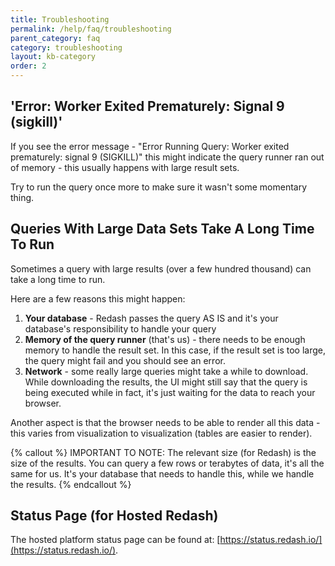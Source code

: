 ```yaml
---
title: Troubleshooting
permalink: /help/faq/troubleshooting
parent_category: faq
category: troubleshooting
layout: kb-category
order: 2
---
```


## 'Error: Worker Exited Prematurely: Signal 9 (sigkill)'

If you see the error message - "Error Running Query: Worker exited prematurely: signal 9 (SIGKILL)" this might indicate the query runner ran out
of memory - this usually happens with large result sets.

Try to run the query once more to make sure it wasn't some momentary thing.

## Queries With Large Data Sets Take A Long Time To Run

Sometimes a query with large results (over a few hundred thousand) can take a
long time to run.

Here are a few reasons this might happen:

1. **Your database** - Redash passes the query AS IS and it's your database's responsibility to handle your query 
2. **Memory of the query runner** (that's us) - there needs to be enough memory to handle the result set. In this case, if the result set is too large, the query might fail and you should see an error. 
3. **Network** - some really large queries might take a while to download. While downloading the results, the UI might still say that the query is being executed while in fact, it's just waiting for the data to reach your browser. 

Another aspect is that the browser needs to be able to render all this data -
this varies from visualization to visualization (tables are easier to render).

{% callout %}
IMPORTANT TO NOTE: The relevant size (for Redash) is the size of the results.
You can query a few rows or terabytes of data, it's all the same for us. It's
your database that needs to handle this, while we handle the results.
{% endcallout %}


## Status Page (for Hosted Redash)

The hosted platform status page can be found at: [https://status.redash.io/](https://status.redash.io/).